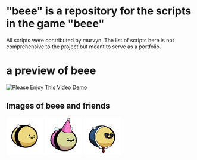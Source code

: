 # "beee" is a repository for the scripts in the game "beee"
All scripts were contributed by murvyn. The list of scripts here is not comprehensive to the project but meant to serve as a portfolio.

# a preview of beee
[![Please Enjoy This Video Demo](https://img.youtube.com/vi/yourvideoid/0.jpg)](https://www.youtube.com/watch?v=G4f6tqcBXAs)

## Images of beee and friends
<img src="Images/squaredefaultskin.gif" alt="Description of the image" width="100" height="100"> <img src="Images/princessSkinCropped.gif" alt="Description of the image" width="100" height="100"> <img src="Images/BEOcroppedSkin.gif" alt="Description of the image" width="100" height="100">
